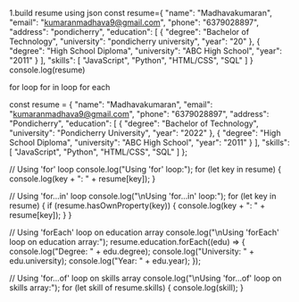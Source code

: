 1.build resume using json
const resume={
  "name": "Madhavakumaran",
  "email": "kumaranmadhava9@gmail.com",
  "phone": "6379028897",
  "address": "pondicherry",
  "education": [
    {
      "degree": "Bachelor of Technology",
      "university": "pondicherry university",
      "year": "20"
    },
    {
      "degree": "High School Diploma",
      "university": "ABC High School",
      "year": "2011"
    }
  ],
  "skills": [
    "JavaScript",
    "Python",
    "HTML/CSS",
    "SQL"
  ]
}
console.log(resume)

for loop for in loop for each


const resume = {
  "name": "Madhavakumaran",
  "email": "kumaranmadhava9@gmail.com",
  "phone": "6379028897",
  "address": "Pondicherry",
  "education": [
    {
      "degree": "Bachelor of Technology",
      "university": "Pondicherry University",
      "year": "2022"
    },
    {
      "degree": "High School Diploma",
      "university": "ABC High School",
      "year": "2011"
    }
  ],
  "skills": [
    "JavaScript",
    "Python",
    "HTML/CSS",
    "SQL"
  ]
};

// Using 'for' loop
console.log("Using 'for' loop:");
for (let key in resume) {
  console.log(key + ": " + resume[key]);
}

// Using 'for...in' loop
console.log("\nUsing 'for...in' loop:");
for (let key in resume) {
  if (resume.hasOwnProperty(key)) {
    console.log(key + ": " + resume[key]);
  }
}

// Using 'forEach' loop on education array
console.log("\nUsing 'forEach' loop on education array:");
resume.education.forEach((edu) => {
  console.log("Degree: " + edu.degree);
  console.log("University: " + edu.university);
  console.log("Year: " + edu.year);
});

// Using 'for...of' loop on skills array
console.log("\nUsing 'for...of' loop on skills array:");
for (let skill of resume.skills) {
  console.log(skill);
}
